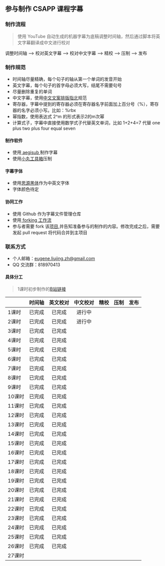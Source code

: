 ## 参与制作 CSAPP 课程字幕

### 制作流程

> 使用 YouTube 自动生成的机器字幕为底稿调整时间轴，然后通过脚本将英文字幕翻译成中文进行校对

调整时间轴 —> 校对英文字幕 —> 校对中文字幕 —> 精校 —> 压制 —> 发布

### 制作规范

* 时间轴尽量精确，每个句子的轴从第一个单词的发音开始
* 英文字幕，每个句子的首字母必须大写，结尾不需要句号
* 尽量删除重复的单词
* 中文字幕，使用[中文文案排版指北](https://github.com/mzlogin/chinese-copywriting-guidelines/blob/Simplified/README.md)规范
* 寄存器，字幕中提到的寄存器必须在寄存器名字前面加上百分号（%），寄存器的名字必须小写。比如：%rbx
* 幂指数，使用表达式 2^m 的形式表示2的m次幂
* 计算式子，字幕中直接使用数学式子代替英文单词，比如 1+2+4=7 代替 one plus two plus four equal seven

#### 制作软件

* 使用[ aegisub ](http://www.aegisub.org/)制作字幕
* 使用[小丸工具箱](https://maruko.appinn.me/)压制

#### 字幕字体

* 使用[思源黑体](https://blog.typekit.com/alternate/source-han-sans-chs/)作为中英文字体
* 字体颜色待定

#### 协同工作

* 使用 Github 作为字幕文件管理仓库
* 使用[ forking 工作流](https://github.com/xirong/my-git/blob/master/git-workflow-tutorial.md#24-forking%E5%B7%A5%E4%BD%9C%E6%B5%81)
* 参与者需要 fork 该[项目](https://github.com/EugeneLiu/translationCSAPP),并告知准备参与的制作的内容。修改完成之后，需要发起 pull request 将代码合并到主项目

### 联系方式

* 个人邮箱：eugene.liujing.zh@gmail.com
* QQ 交流群：818970413

#### 具体分工

> 1课时初步制作的[B站链接](https://www.bilibili.com/video/av24540152)

|        | 时间轴 | 英文校对 | 中文校对 | 精校 | 压制 | 发布 |
| ------ | :----: | :------: | :------: | :--: | :--: | :--: |
| 1课时  | 已完成 |  已完成  |  进行中  |      |      |      |
| 2课时  | 已完成 |  已完成  |  进行中  |      |      |      |
| 3课时  | 已完成 |  已完成  |          |      |      |      |
| 4课时  | 已完成 |  已完成  |          |      |      |      |
| 5课时  | 已完成 |  已完成  |          |      |      |      |
| 6课时  | 已完成 |  已完成  |          |      |      |      |
| 7课时  | 已完成 |  已完成  |          |      |      |      |
| 8课时  | 已完成 |  已完成  |          |      |      |      |
| 9课时  | 已完成 |  已完成  |          |      |      |      |
| 10课时 | 已完成 |  已完成  |          |      |      |      |
| 11课时 | 已完成 |  已完成  |          |      |      |      |
| 12课时 | 已完成 |  已完成  |          |      |      |      |
| 13课时 | 已完成 |  已完成  |          |      |      |      |
| 14课时 | 已完成 |  已完成  |          |      |      |      |
| 15课时 | 已完成 |  已完成  |          |      |      |      |
| 16课时 | 已完成 |  已完成  |          |      |      |      |
| 17课时 | 已完成 |  已完成  |          |      |      |      |
| 18课时 | 已完成 |  已完成  |          |      |      |      |
| 19课时 | 已完成 |  已完成  |          |      |      |      |
| 20课时 | 已完成 |  已完成  |          |      |      |      |
| 21课时 | 已完成 |  已完成  |          |      |      |      |
| 22课时 | 已完成 |  已完成  |          |      |      |      |
| 23课时 | 已完成 |  已完成  |          |      |      |      |
| 24课时 | 已完成 |  已完成  |          |      |      |      |
| 25课时 | 已完成 |  已完成  |          |      |      |      |
| 26课时 | 已完成 |  已完成  |          |      |      |      |
| 27课时 |        |          |          |      |      |      |

